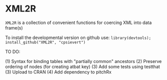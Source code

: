 XML2R
=======

`XML2R` is a collection of convenient functions for coercing XML into data frame(s)

To install the developmental version on github use: `library(devtools); install_github("XML2R", "cpsievert")`

TO DO:

(1) Syntax for binding tables with "partially common" ancestors
(2) Preserve ordering of nodes (for creating atbat key)
(3) Add some tests using testthat
(3) Upload to CRAN
(4) Add dependency to pitchRx
